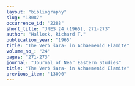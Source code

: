 ```yaml
---
layout: "bibliography"
slug: "13087"
occurrence_id: "2288"
short_title: "JNES 24 (1965), 271-273"
author: "Hallock, Richard T."
publication_year: "1965"
title: "The Verb šara- in Achaemenid Elamite"
volume_no_: "24"
pages: "271-273"
journal: "Journal of Near Eastern Studies"
title: "The Verb šara- in Achaemenid Elamite"
previous_item: "13090"
---
```

